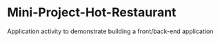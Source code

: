 # Mini-Project-Hot-Restaurant
Application activity to demonstrate building a front/back-end application
